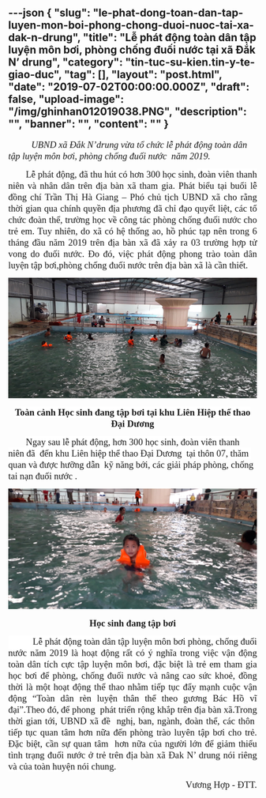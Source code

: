---json
{
    "slug": "le-phat-dong-toan-dan-tap-luyen-mon-boi-phong-chong-duoi-nuoc-tai-xa-dak-n-drung",
    "title": "Lễ phát động toàn dân tập luyện môn bơi, phòng chống đuối nước tại xã Đắk N’ drung",
    "category": "tin-tuc-su-kien.tin-y-te-giao-duc",
    "tag": [],
    "layout": "post.html",
    "date": "2019-07-02T00:00:00.000Z",
    "draft": false,
    "upload-image": "/img/ghinhan012019038.PNG",
    "description": "",
    "banner": "",
    "__content__": ""
}
---
<p><em><span style="font-size:14.0pt"><span style="font-family:&quot;Times New Roman&quot;,&quot;serif&quot;">&nbsp; &nbsp; &nbsp; &nbsp; &nbsp; UBND x&atilde; Đắk N&rsquo;drung vừa tổ chức lễ ph&aacute;t động to&agrave;n d&acirc;n tập luyện m&ocirc;n bơi, ph&ograve;ng chống đuối nước&nbsp; năm 2019.</span></span></em></p>

<p style="text-align:justify"><strong>&nbsp;&nbsp;&nbsp;&nbsp;&nbsp;&nbsp;&nbsp;&nbsp;&nbsp; </strong><span style="font-size:14.0pt"><span style="font-family:&quot;Times New Roman&quot;,&quot;serif&quot;">Lễ ph&aacute;t động, đ&atilde; thu h&uacute;t c&oacute; hơn 300 học sinh,</span></span> <span style="font-size:14.0pt"><span style="background-color:white"><span style="font-family:&quot;Times New Roman&quot;,&quot;serif&quot;">đo&agrave;n vi&ecirc;n thanh ni&ecirc;n v&agrave; nh&acirc;n d&acirc;n </span></span></span><span style="font-size:14.0pt"><span style="font-family:&quot;Times New Roman&quot;,&quot;serif&quot;">tr&ecirc;n địa b&agrave;n x&atilde; tham gia. Ph&aacute;t biểu tại buổi lễ đồng ch&iacute; Trần Thị H&agrave; Giang &ndash; Ph&oacute; chủ tịch UBND x&atilde; cho rằng thời gian qua ch&iacute;nh quyền địa phương<span style="background-color:white"> đ&atilde; chỉ đạo quyết liệt, c&aacute;c tổ chức đo&agrave;n thể, trường học về c&ocirc;ng t&aacute;c ph&ograve;ng chống đuối nước cho trẻ em. Tuy nhi&ecirc;n, do x&atilde; c&oacute; hệ thống ao, hồ ph&uacute;c tạp n&ecirc;n trong 6 th&aacute;ng đầu năm 2019 tr&ecirc;n địa b&agrave;n x&atilde; đ&atilde; xảy ra 03 trường hợp tử vong do đuối nước. Đo đ&oacute;, việc ph&aacute;t động phong tr&agrave;o to&agrave;n d&acirc;n luyện tập bơi,ph&ograve;ng chống đuối nước tr&ecirc;n địa b&agrave;n x&atilde; l&agrave; cần thiết.</span></span></span></p>

<p style="text-align:justify"><img alt="" src="/img/ghinhan012019037.PNG" /></p>

<p style="text-align:center"><strong><span style="font-size:14.0pt"><span style="background-color:white"><span style="font-family:&quot;Times New Roman&quot;,&quot;serif&quot;">To&agrave;n cảnh Học sinh đang tập bơi tại khu Li&ecirc;n Hiệp thể thao Đại Dương</span></span></span></strong></p>

<p>&nbsp;&nbsp;&nbsp;&nbsp;&nbsp;&nbsp;&nbsp;&nbsp; <span style="font-size:14.0pt"><span style="background-color:white"><span style="font-family:&quot;Times New Roman&quot;,&quot;serif&quot;">Ngay sau lễ ph&aacute;t động, hơn 300 học sinh, đo&agrave;n vi&ecirc;n thanh ni&ecirc;n đ&atilde;&nbsp; đến khu Li&ecirc;n hiệp thể thao Đại Dương&nbsp; tại th&ocirc;n 07, thăm&nbsp; quan v&agrave; được hưỡng dẫn</span></span></span><span style="font-size:14.0pt"><span style="font-family:&quot;Times New Roman&quot;,&quot;serif&quot;">&nbsp; kỹ năng bới, c&aacute;c giải ph&aacute;p ph&ograve;ng, chống tai nạn đuối nước .</span></span></p>

<p><img alt="" src="/img/ghinhan012019038.PNG" /></p>

<p style="text-align:center"><strong><span style="font-size:14.0pt"><span style="font-family:&quot;Times New Roman&quot;,&quot;serif&quot;">Học sinh đang tập bơi</span></span></strong></p>

<p style="text-align:justify"><span style="font-size:14.0pt"><span style="background-color:white"><span style="font-family:&quot;Times New Roman&quot;,&quot;serif&quot;">&nbsp;&nbsp;&nbsp;&nbsp;&nbsp;&nbsp;&nbsp;&nbsp;&nbsp; Lễ ph&aacute;t động to&agrave;n d&acirc;n tập luyện m&ocirc;n bơi ph&ograve;ng, chống đuối nước năm 2019 l&agrave; hoạt động rất c&oacute; &yacute; nghĩa trong việc vận động to&agrave;n d&acirc;n t&iacute;ch cực tập luyện m&ocirc;n bơi, đặc biệt l&agrave; trẻ em tham gia học bơi để ph&ograve;ng, chống đuối nước v&agrave; n&acirc;ng cao sức khoẻ, đồng thời l&agrave; một hoạt động thể thao nhằm tiếp tục đẩy mạnh cuộc vận động &ldquo;To&agrave;n d&acirc;n r&egrave;n luyện th&acirc;n thể theo gương B&aacute;c Hồ vĩ đại&rdquo;.Theo đ&oacute;,</span></span></span> <span style="font-size:14.0pt"><span style="font-family:&quot;Times New Roman&quot;,&quot;serif&quot;">để phong&nbsp; ph&aacute;t triển rộng khắp tr&ecirc;n địa b&agrave;n x&atilde;.Trong thời gian tới, UBND x&atilde; đề&nbsp; nghị, ban, ng&agrave;nh, đo&agrave;n thể, c&aacute;c th&ocirc;n&nbsp; tiếp tục quan t&acirc;m hơn nữa đến ph&ograve;ng tr&agrave;o luy&ecirc;n tập bơi cho trẻ. Đặc biệt,<span style="background-color:white"> cần sự quan t&acirc;m&nbsp; hơn nữa của người lớn để giảm thiểu t&igrave;nh trạng đuối nước ở trẻ tr&ecirc;n địa b&agrave;n x&atilde; Đak N&rsquo; drung n&oacute;i ri&ecirc;ng v&agrave; của to&agrave;n huyện n&oacute;i chung.</span></span></span></p>

<p style="text-align:right"><span style="font-size:14.0pt"><span style="font-family:&quot;Times New Roman&quot;,&quot;serif&quot;">&nbsp;&nbsp;&nbsp;&nbsp;&nbsp;&nbsp;&nbsp;&nbsp;&nbsp;&nbsp;&nbsp;&nbsp;&nbsp;&nbsp;&nbsp;&nbsp;&nbsp;&nbsp;&nbsp;&nbsp;&nbsp;&nbsp;&nbsp;&nbsp;&nbsp;&nbsp;&nbsp;&nbsp;&nbsp;&nbsp;&nbsp;&nbsp;&nbsp;&nbsp;&nbsp;&nbsp;&nbsp;&nbsp;&nbsp;&nbsp;&nbsp;&nbsp;&nbsp;&nbsp;&nbsp;&nbsp;&nbsp;&nbsp;&nbsp;&nbsp;&nbsp;&nbsp;&nbsp;&nbsp;&nbsp;&nbsp;&nbsp;&nbsp;&nbsp;&nbsp;&nbsp;&nbsp;&nbsp;&nbsp;&nbsp;&nbsp; &nbsp;&nbsp;&nbsp;&nbsp;&nbsp;&nbsp;&nbsp;&nbsp;&nbsp; Vương Hợp - ĐTT.</span></span></p>
